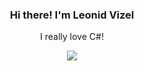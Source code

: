 <div align="center">
<h3>Hi there! I'm Leonid Vizel</h3>  
  <p align="center">I really love C#!</p>
  <img src="https://github-readme-stats.vercel.app/api?username=Leonid-Vizel&count_private=true&title_color=fefefe&bg_color=36393f&text_color=fefefe&show_icons=true&hide_border=true&custom_title=Leonid's%20Github%20Stats">
</div>
